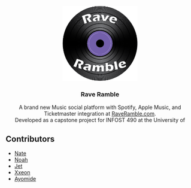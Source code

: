 <p align="center">
<img src="./resources/logo.png" alt="Simple Icons" width=200>
<h3 align="center">Rave Ramble</h3>
<p align="center">
A brand new Music social platform with Spotify, Apple Music, and Ticketmaster integration at <a href="https://raveramble.org">RaveRamble.com</a>.
<br>
Developed as a capstone project for INFOST 490 at the University of
</p>

<p align="center">

</p>



## Contributors
- [Nate](https://nathen418.com)
- [Noah]()
- [Jet]()
- [Xxeon]()
- [Ayomide]()
